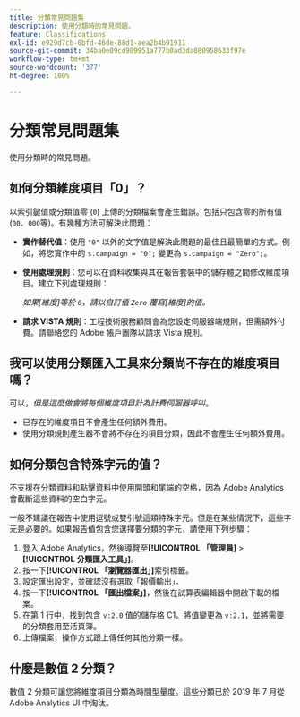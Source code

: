 ```yaml
---
title: 分類常見問題集
description: 使用分類時的常見問題。
feature: Classifications
exl-id: e929d7cb-0bfd-46de-88d1-aea2b4b91911
source-git-commit: 34ba0e09cd909951a777b0ad3da080958633f97e
workflow-type: tm+mt
source-wordcount: '377'
ht-degree: 100%

---
```


# 分類常見問題集

使用分類時的常見問題。

## 如何分類維度項目「0」？

以索引鍵值或分類值零 (`0`) 上傳的分類檔案會產生錯誤。包括只包含零的所有值 (`00`、`000`等)。有幾種方法可解決此問題：

* **實作替代值**：使用 `"0"` 以外的文字值是解決此問題的最佳且最簡單的方式。例如，將您實作中的 `s.campaign = "0";` 變更為 `s.campaign = "Zero";`。

* **使用處理規則**：您可以在資料收集與其在報告套裝中的儲存體之間修改維度項目。建立下列處理規則：

  *如果[維度]等於 `0`，請以自訂值 `Zero` 覆寫[維度]的值。*

* **請求 VISTA 規則**：工程技術服務顧問會為您設定伺服器端規則，但需額外付費。請聯絡您的 Adob&#x200B;&#x200B;e 帳戶團隊以請求 Vista 規則。

## 我可以使用分類匯入工具來分類尚不存在的維度項目嗎？

可以，*但是這麼做會將每個維度項目計為計費伺服器呼叫*。

* 已存在的維度項目不會產生任何額外費用。
* 使用分類規則產生器不會將不存在的項目分類，因此不會產生任何額外費用。

## 如何分類包含特殊字元的值？

不支援在分類資料和點擊資料中使用開頭和尾端的空格，因為 Adobe Analytics 會截斷這些資料的空白字元。

一般不建議在報告中使用逗號或雙引號這類特殊字元。但是在某些情況下，這些字元是必要的。如果報告值包含您選擇要分類的字元，請使用下列步驟：

1. 登入 Adobe Analytics，然後導覽至&#x200B;**[!UICONTROL 「管理員]** > **[!UICONTROL 分類匯入工具」]**。
2. 按一下&#x200B;**[!UICONTROL 「瀏覽器匯出」]**&#x200B;索引標籤。
3. 設定匯出設定，並確認沒有選取「報價輸出」。
4. 按一下&#x200B;**[!UICONTROL 「匯出檔案」]**，然後在試算表編輯器中開啟下載的檔案。
5. 在第 1 行中，找到包含 `v:2.0` 值的儲存格 C1。將值變更為 `v:2.1`，並將需要的分類套用至活頁簿。
6. 上傳檔案，操作方式跟上傳任何其他分類一樣。

## 什麼是數值 2 分類？

數值 2 分類可讓您將維度項目分類為時間型量度。這些分類已於 2019 年 7 月從 Adobe Analytics UI 中淘汰。
